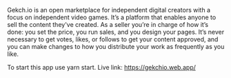 Gekch.io is an open marketplace for independent digital creators with a focus on independent video games. 
It’s a platform that enables anyone to sell the content they've created. As a seller you’re in charge of 
how it’s done: you set the price, you run sales, and you design your pages. It’s never necessary to get votes,
likes, or follows to get your content approved, and you can make changes to how you distribute your work as frequently as you like.



To start this app use yarn start.
 Live link: https://gekchio.web.app/
